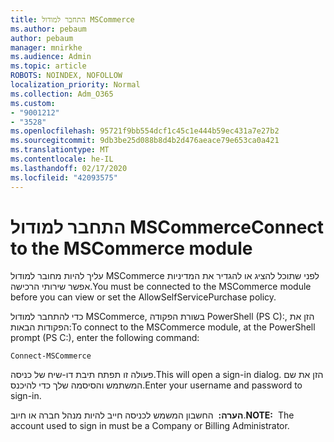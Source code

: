 ```yaml
---
title: התחבר למודול MSCommerce
ms.author: pebaum
author: pebaum
manager: mnirkhe
ms.audience: Admin
ms.topic: article
ROBOTS: NOINDEX, NOFOLLOW
localization_priority: Normal
ms.collection: Adm_O365
ms.custom:
- "9001212"
- "3528"
ms.openlocfilehash: 95721f9bb554dcf1c45c1e444b59ec431a7e27b2
ms.sourcegitcommit: 9db3be25d088b8d4b2d476aeace79e653ca0a421
ms.translationtype: MT
ms.contentlocale: he-IL
ms.lasthandoff: 02/17/2020
ms.locfileid: "42093575"
---
```

# <a name="connect-to-the-mscommerce-module"></a><span data-ttu-id="3935c-102">התחבר למודול MSCommerce</span><span class="sxs-lookup"><span data-stu-id="3935c-102">Connect to the MSCommerce module</span></span>

<span data-ttu-id="3935c-103">עליך להיות מחובר למודול MSCommerce לפני שתוכל להציג או להגדיר את המדיניות אפשר שירותי הרכישה.</span><span class="sxs-lookup"><span data-stu-id="3935c-103">You must be connected to the MSCommerce module before you can view or set the AllowSelfServicePurchase policy.</span></span>  

<span data-ttu-id="3935c-104">כדי להתחבר למודול MSCommerce, בשורת הפקודה PowerShell (PS C\):, הזן את הפקודות הבאות:</span><span class="sxs-lookup"><span data-stu-id="3935c-104">To connect to the MSCommerce module, at the PowerShell prompt (PS C:\), enter the following command:</span></span>

    Connect-MSCommerce

<span data-ttu-id="3935c-105">פעולה זו תפתח תיבת דו-שיח של כניסה.</span><span class="sxs-lookup"><span data-stu-id="3935c-105">This will open a sign-in dialog.</span></span> <span data-ttu-id="3935c-106">הזן את שם המשתמש והסיסמה שלך כדי להיכנס.</span><span class="sxs-lookup"><span data-stu-id="3935c-106">Enter your username and password to sign-in.</span></span>

<span data-ttu-id="3935c-107">**הערה:**&nbsp;&nbsp;החשבון המשמש לכניסה חייב להיות מנהל חברה או חיוב.</span><span class="sxs-lookup"><span data-stu-id="3935c-107">**NOTE:**&nbsp;&nbsp;The account used to sign in must be a Company or Billing Administrator.</span></span>
